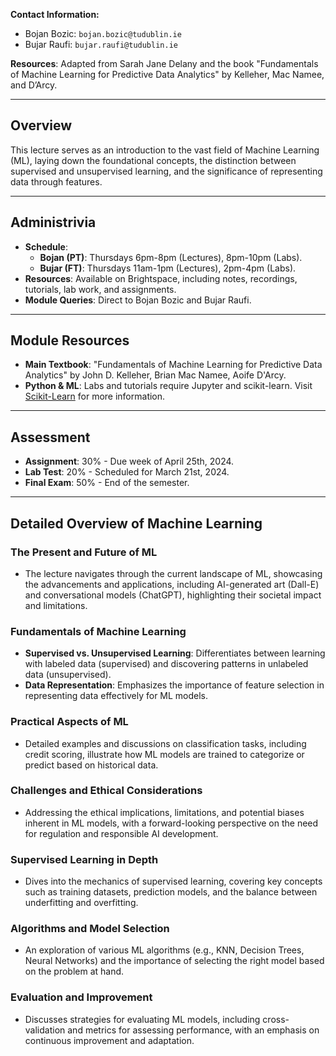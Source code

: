**Contact Information:**
- Bojan Bozic: `bojan.bozic@tudublin.ie`
- Bujar Raufi: `bujar.raufi@tudublin.ie`

**Resources**: Adapted from Sarah Jane Delany and the book "Fundamentals of Machine Learning for Predictive Data Analytics" by Kelleher, Mac Namee, and D’Arcy.

---

## Overview
This lecture serves as an introduction to the vast field of Machine Learning (ML), laying down the foundational concepts, the distinction between supervised and unsupervised learning, and the significance of representing data through features.

---

## Administrivia

- **Schedule**:
  - **Bojan (PT)**: Thursdays 6pm-8pm (Lectures), 8pm-10pm (Labs).
  - **Bujar (FT)**: Thursdays 11am-1pm (Lectures), 2pm-4pm (Labs).
- **Resources**: Available on Brightspace, including notes, recordings, tutorials, lab work, and assignments.
- **Module Queries**: Direct to Bojan Bozic and Bujar Raufi.

---

## Module Resources

- **Main Textbook**: "Fundamentals of Machine Learning for Predictive Data Analytics" by John D. Kelleher, Brian Mac Namee, Aoife D'Arcy.
- **Python & ML**: Labs and tutorials require Jupyter and scikit-learn. Visit [Scikit-Learn](https://scikit-learn.org/stable/) for more information.

---

## Assessment

- **Assignment**: 30% - Due week of April 25th, 2024.
- **Lab Test**: 20% - Scheduled for March 21st, 2024.
- **Final Exam**: 50% - End of the semester.

---

## Detailed Overview of Machine Learning

### The Present and Future of ML
- The lecture navigates through the current landscape of ML, showcasing the advancements and applications, including AI-generated art (Dall-E) and conversational models (ChatGPT), highlighting their societal impact and limitations.

### Fundamentals of Machine Learning
- **Supervised vs. Unsupervised Learning**: Differentiates between learning with labeled data (supervised) and discovering patterns in unlabeled data (unsupervised).
- **Data Representation**: Emphasizes the importance of feature selection in representing data effectively for ML models.

### Practical Aspects of ML
- Detailed examples and discussions on classification tasks, including credit scoring, illustrate how ML models are trained to categorize or predict based on historical data.

### Challenges and Ethical Considerations
- Addressing the ethical implications, limitations, and potential biases inherent in ML models, with a forward-looking perspective on the need for regulation and responsible AI development.

### Supervised Learning in Depth
- Dives into the mechanics of supervised learning, covering key concepts such as training datasets, prediction models, and the balance between underfitting and overfitting.

### Algorithms and Model Selection
- An exploration of various ML algorithms (e.g., KNN, Decision Trees, Neural Networks) and the importance of selecting the right model based on the problem at hand.

### Evaluation and Improvement
- Discusses strategies for evaluating ML models, including cross-validation and metrics for assessing performance, with an emphasis on continuous improvement and adaptation.

